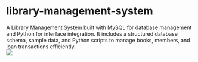 # library-management-system
A Library Management System built with MySQL for database management and  Python for interface integration. It includes a structured database schema,  sample data, and Python scripts to manage books, members, and loan transactions efficiently.<br>
<img src="https://github.com/mrowurakwarteng/library-management-system/blob/main/ERD.jpg">
